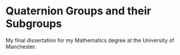 # Quaternion Groups and their Subgroups
My final dissertation for my Mathematics degree at the University of Manchester.
